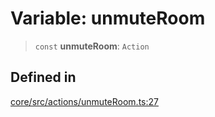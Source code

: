 # Variable: unmuteRoom

> `const` **unmuteRoom**: `Action`

## Defined in

[core/src/actions/unmuteRoom.ts:27](https://github.com/ai16z/eliza/blob/04630632db51d7d3c06f5bec41e6fb1423e43340/core/src/actions/unmuteRoom.ts#L27)
